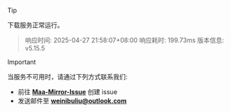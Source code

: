 > [!TIP]
下载服务正常运行。


> 响应时间: 2025-04-27 21:58:07+08:00
> 响应耗时: 199.73ms
> 版本信息: v5.15.5

> [!IMPORTANT]
> 当服务不可用时，请通过下列方式联系我们: 
> - 前往 **[Maa-Mirror-Issue](https://github.com/MaaMirror/Maa-Mirror-Issue/issues)** 创建 issue
> - 发送邮件至 **<a href="mailto:weinibuliu@outlook.com">weinibuliu@outlook.com</a>**